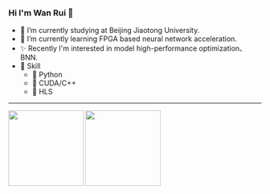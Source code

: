 ### Hi I'm Wan Rui 👋
- :school: I’m currently studying at Beijing Jiaotong University.
- 🌱 I’m currently learning FPGA based neural network acceleration.
- ✨ Recently I'm interested in model high-performance optimization、BNN.
- :orange_book: Skill
  - 🐍 Python
  - 🚀 CUDA/C++
  - 🐛 HLS

---

<a href="https://github.com/Allenpandas/github-readme-stats">
  <img align="left" height="150px" src="https://github-readme-stats.vercel.app/api?username=WanRui37&repo=github-readme-stats&hide=contribs&show_icons=true&theme=tokyonight&count_private=false" />
</a>
<a href="https://github.com/Allenpandas/convoychat">
  <img align="left" height="150px" src="https://github-readme-stats.vercel.app/api/top-langs/?username=WanRui37&layout=compact&theme=tokyonight&hide=Jupyter+Notebook" />
</a>
